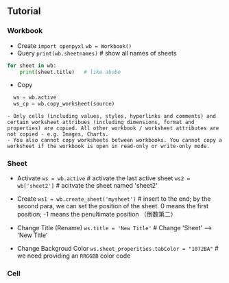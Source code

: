 ## Tutorial
### Workbook
- Create
` import openpyxl `
` wb = Workbook() `
- Query
` print(wb.sheetnames) ` # show all names of sheets

``` python
for sheet in wb:
	print(sheet.title)   # like abobe
```
- Copy

``` Python
  ws = wb.active
  ws_cp = wb.copy_worksheet(source)
```
	- Only cells (including values, styles, hyperlinks and comments) and certain worksheet attribues (including dimensions, format and properties) are copied. All other workbook / worksheet attributes are not copied - e.g. Images, Charts.
	- You also cannot copy worksheets between workbooks. You cannot copy a worksheet if the workbook is open in read-only or write-only mode.




### Sheet
- Activate
` ws = wb.active ` # activate the last active sheet
` ws2 = wb['sheet2'] ` # acitvate the sheet named 'sheet2'

- Create
` ws1 = wb.create_sheet('mysheet') ` # insert to the end; by the second para, we can set the position of the sheet. 0 means the first position; -1 means the penultimate position （倒数第二）
- Change Title (Rename)
` ws.title = 'New Title' ` # Change 'Sheet' --> 'New Title'

- Change Backgroud Color
` ws.sheet_properities.tabColor = "1072BA" ` # we need providing an `RRGGBB` color code

### Cell

